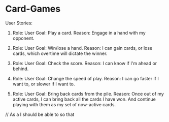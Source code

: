 # Card-Games
User Stories:

1. Role: User
Goal: Play a card.
Reason: Engage in a hand with my opponent.

2. Role: User
Goal: Win/lose a hand.
Reason: I can gain cards, or lose cards, which overtime will dictate the winner.

3. Role: User
Goal: Check the score.
Reason: I can know if I'm ahead or behind.

4. Role: User
Goal: Change the speed of play.
Reason: I can go faster if I want to, or slower if I want to.

5. Role: User
Goal: Bring back cards from the pile.
Reason: Once out of my active cards, I can bring back all the cards I have won. And continue playing with them as my set of now-active cards.

// As a <role> I should be able to <goal> so that <reason>
